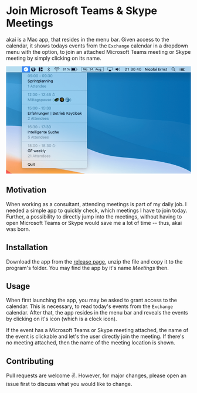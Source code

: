 # Join Microsoft Teams & Skype Meetings

akai is a Mac app, that resides in the menu bar. Given access to the calendar, it shows todays events from the `Exchange` calendar in a dropdown menu with the option, to join an attached Microsoft Teams meeting or Skype meeting by simply clicking on its name.

![screenshot](./resources/screenshot.png)

## Motivation

When working as a consultant, attending meetings is part of my daily job. I needed a simple app to quickly check, which meetings I have to join today. Further, a possibility to directly jump into the meetings, without having to open Microsoft Teams or Skype would save me a lot of time -- thus, akai was born.

## Installation

Download the app from the [release page](https://github.com/nicolai92/akai/releases/tag/1.1), unzip the file and copy it to the program's folder. You may find the app by it's name *Meetings* then.

## Usage

When first launching the app, you may be asked to grant access to the calendar. This is necessary, to read today's events from the `Exchange` calendar. After that, the app resides in the menu bar and reveals the events by clicking on it's icon (which is a clock icon).

If the event has a Microsoft Teams or Skype meeting attached, the name of the event is clickable and let's the user directly join the meeting. If there's no meeting attached, then the name of the meeting location is shown.

## Contributing

Pull requests are welcome ✌️. However, for major changes, please open an issue first to discuss what you would like to change.
